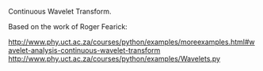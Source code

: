 Continuous Wavelet Transform.

Based on the work of Roger Fearick:

http://www.phy.uct.ac.za/courses/python/examples/moreexamples.html#wavelet-analysis-continuous-wavelet-transform
http://www.phy.uct.ac.za/courses/python/examples/Wavelets.py
